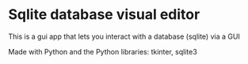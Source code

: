 # Sqlite database visual editor

This is a gui app that lets you interact with a database (sqlite) via a GUI

Made with Python and the Python libraries: tkinter, sqlite3